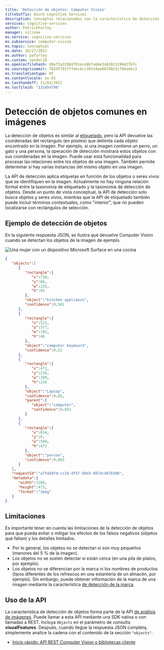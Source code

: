 ```yaml
---
title: 'Detección de objetos: Computer Vision'
titleSuffix: Azure Cognitive Services
description: Conceptos relacionados con la característica de detección de tipos de imagen de la API Computer Vision.
services: cognitive-services
author: PatrickFarley
manager: nitinme
ms.service: cognitive-services
ms.subservice: computer-vision
ms.topic: conceptual
ms.date: 10/27/2021
ms.author: pafarley
ms.custom: seodec18
ms.openlocfilehash: d8ef3a319b9701ece0b7a66e3d428c519642767c
ms.sourcegitcommit: 702df701fff4ec6cc39134aa607d023c766adec3
ms.translationtype: HT
ms.contentlocale: es-ES
ms.lasthandoff: 11/03/2021
ms.locfileid: "131454796"
---
```

# <a name="detect-common-objects-in-images"></a>Detección de objetos comunes en imágenes

La detección de objetos es similar al [etiquetado](concept-tagging-images.md), pero la API devuelve las coordenadas del rectángulo (en píxeles) que delimita cada objeto encontrado en la imagen. Por ejemplo, si una imagen contiene un perro, un gato y una persona, la operación de detección mostrará estos objetos con sus coordenadas en la imagen. Puede usar esta funcionalidad para procesar las relaciones entre los objetos de una imagen. También permite determinar si hay varias instancias del mismo objeto en una imagen.

La API de detección aplica etiquetas en función de los objetos o seres vivos que se identifiquen en la imagen. Actualmente no hay ninguna relación formal entre la taxonomía de etiquetado y la taxonomía de detección de objetos. Desde un punto de vista conceptual, la API de detección solo busca objetos y seres vivos, mientras que la API de etiquetado también puede incluir términos contextuales, como "interior", que no pueden localizarse con rectángulos de selección.

## <a name="object-detection-example"></a>Ejemplo de detección de objetos

En la siguiente respuesta JSON, se ilustra qué devuelve Computer Vision cuando se detectan los objetos de la imagen de ejemplo.

![Una mujer con un dispositivo Microsoft Surface en una cocina](./Images/windows-kitchen.jpg)

```json
{
   "objects":[
      {
         "rectangle":{
            "x":730,
            "y":66,
            "w":135,
            "h":85
         },
         "object":"kitchen appliance",
         "confidence":0.501
      },
      {
         "rectangle":{
            "x":523,
            "y":377,
            "w":185,
            "h":46
         },
         "object":"computer keyboard",
         "confidence":0.51
      },
      {
         "rectangle":{
            "x":471,
            "y":218,
            "w":289,
            "h":226
         },
         "object":"Laptop",
         "confidence":0.85,
         "parent":{
            "object":"computer",
            "confidence":0.851
         }
      },
      {
         "rectangle":{
            "x":654,
            "y":0,
            "w":584,
            "h":473
         },
         "object":"person",
         "confidence":0.855
      }
   ],
   "requestId":"a7fde8fd-cc18-4f5f-99d3-897dcd07b308",
   "metadata":{
      "width":1260,
      "height":473,
      "format":"Jpeg"
   }
}
```

## <a name="limitations"></a>Limitaciones

Es importante tener en cuenta las limitaciones de la detección de objetos para que pueda evitar o mitigar los efectos de los falsos negativos (objetos que faltan) y los detalles limitados.

* Por lo general, los objetos no se detectan si son muy pequeños (menores del 5 % de la imagen).
* Los objetos no se suelen detectar si están cerca (en una pila de platos, por ejemplo).
* Los objetos no se diferencian por la marca ni los nombres de productos (tipos diferentes de los refrescos en una estantería de un almacén, por ejemplo). Sin embargo, puede obtener información de la marca de una imagen mediante la característica [de detección de la marca](concept-brand-detection.md).

## <a name="use-the-api"></a>Uso de la API

La característica de detección de objetos forma parte de la API [de análisis de imágenes](https://westcentralus.dev.cognitive.microsoft.com/docs/services/computer-vision-v3-2/operations/56f91f2e778daf14a499f21b). Puede llamar a esta API mediante una SDK nativa o con llamadas a REST. Incluya `Objects` en el parámetro de consulta **visualFeatures**. Después, cuando llegue la respuesta JSON completa, simplemente analice la cadena con el contenido de la sección `"objects"`.

* [Inicio rápido: API REST Computer Vision o bibliotecas cliente](./quickstarts-sdk/image-analysis-client-library.md?pivots=programming-language-csharp)
